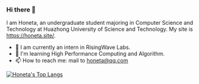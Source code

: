 ### Hi there 👋

I am Honeta, an undergraduate student majoring in Computer Science and Technology at Huazhong University of Science and Technology. My site is https://honeta.site/.

- 🔭 I am currently an intern in RisingWave Labs.
- 🌱 I'm learning High Performance Computing and Algorithm.
- 📫 How to reach me: mail to honeta@qq.com

[![Honeta's Top Langs](https://github-readme-stats.vercel.app/api/top-langs/?username=Honeta&count_private=true&exclude_repo=honeta.site,husthxj.top)](https://github.com/anuraghazra/github-readme-stats)

